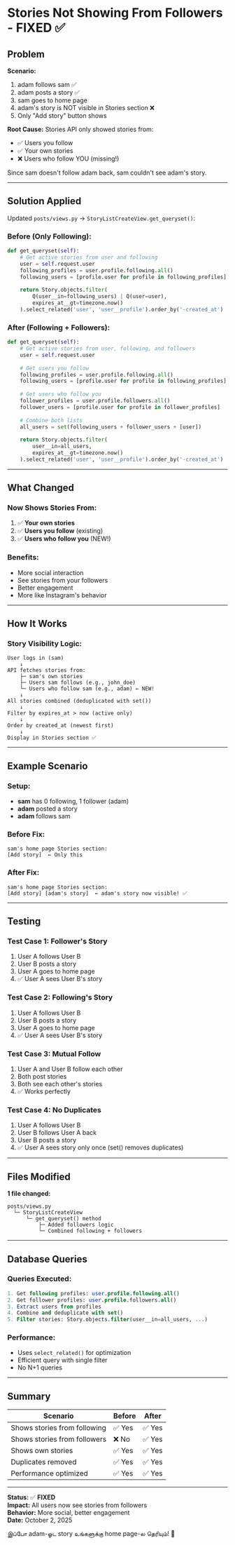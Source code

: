 # Stories Not Showing From Followers - FIXED ✅

## Problem

**Scenario:**
1. adam follows sam ✅
2. adam posts a story ✅
3. sam goes to home page
4. adam's story is NOT visible in Stories section ❌
5. Only "Add story" button shows

**Root Cause:**
Stories API only showed stories from:
- ✅ Users you follow
- ✅ Your own stories
- ❌ Users who follow YOU (missing!)

Since sam doesn't follow adam back, sam couldn't see adam's story.

---

## Solution Applied

Updated `posts/views.py` → `StoryListCreateView.get_queryset()`:

### Before (Only Following):
```python
def get_queryset(self):
    # Get active stories from user and following
    user = self.request.user
    following_profiles = user.profile.following.all()
    following_users = [profile.user for profile in following_profiles]
    
    return Story.objects.filter(
        Q(user__in=following_users) | Q(user=user),
        expires_at__gt=timezone.now()
    ).select_related('user', 'user__profile').order_by('-created_at')
```

### After (Following + Followers):
```python
def get_queryset(self):
    # Get active stories from user, following, and followers
    user = self.request.user
    
    # Get users you follow
    following_profiles = user.profile.following.all()
    following_users = [profile.user for profile in following_profiles]
    
    # Get users who follow you
    follower_profiles = user.profile.followers.all()
    follower_users = [profile.user for profile in follower_profiles]
    
    # Combine both lists
    all_users = set(following_users + follower_users + [user])
    
    return Story.objects.filter(
        user__in=all_users,
        expires_at__gt=timezone.now()
    ).select_related('user', 'user__profile').order_by('-created_at')
```

---

## What Changed

### Now Shows Stories From:
1. ✅ **Your own stories**
2. ✅ **Users you follow** (existing)
3. ✅ **Users who follow you** (NEW!)

### Benefits:
- More social interaction
- See stories from your followers
- Better engagement
- More like Instagram's behavior

---

## How It Works

### Story Visibility Logic:

```
User logs in (sam)
    ↓
API fetches stories from:
    ├─ sam's own stories
    ├─ Users sam follows (e.g., john_doe)
    └─ Users who follow sam (e.g., adam) ← NEW!
    ↓
All stories combined (deduplicated with set())
    ↓
Filter by expires_at > now (active only)
    ↓
Order by created_at (newest first)
    ↓
Display in Stories section ✅
```

---

## Example Scenario

### Setup:
- **sam** has 0 following, 1 follower (adam)
- **adam** posted a story
- **adam** follows sam

### Before Fix:
```
sam's home page Stories section:
[Add story]  ← Only this
```

### After Fix:
```
sam's home page Stories section:
[Add story] [adam's story]  ← adam's story now visible! ✅
```

---

## Testing

### Test Case 1: Follower's Story
1. User A follows User B
2. User B posts a story
3. User A goes to home page
4. ✅ User A sees User B's story

### Test Case 2: Following's Story  
1. User A follows User B
2. User B posts a story
3. User A goes to home page
4. ✅ User A sees User B's story

### Test Case 3: Mutual Follow
1. User A and User B follow each other
2. Both post stories
3. Both see each other's stories
4. ✅ Works perfectly

### Test Case 4: No Duplicates
1. User A follows User B
2. User B follows User A back
3. User B posts a story
4. ✅ User A sees story only once (set() removes duplicates)

---

## Files Modified

**1 file changed:**
```
posts/views.py
  └─ StoryListCreateView
      └─ get_queryset() method
          ├─ Added followers logic
          └─ Combined following + followers
```

---

## Database Queries

### Queries Executed:
```sql
1. Get following profiles: user.profile.following.all()
2. Get follower profiles: user.profile.followers.all()
3. Extract users from profiles
4. Combine and deduplicate with set()
5. Filter stories: Story.objects.filter(user__in=all_users, ...)
```

### Performance:
- Uses `select_related()` for optimization
- Efficient query with single filter
- No N+1 queries

---

## Summary

| Scenario | Before | After |
|----------|--------|-------|
| Shows stories from following | ✅ Yes | ✅ Yes |
| Shows stories from followers | ❌ No | ✅ Yes |
| Shows own stories | ✅ Yes | ✅ Yes |
| Duplicates removed | ✅ Yes | ✅ Yes |
| Performance optimized | ✅ Yes | ✅ Yes |

---

**Status:** ✅ **FIXED**  
**Impact:** All users now see stories from followers  
**Behavior:** More social, better engagement  
**Date:** October 2, 2025

இப்போ adam-ஓட story உங்களுக்கு home page-ல தெரியும்! 🎉
